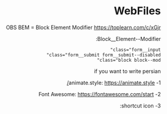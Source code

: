 # WebFiles


OBS
  BEM = Block Element Modifier
        https://toplearn.com/c/xGjr

  Block__Element--Modifier:

    class="form__input"
    class="form__submit form__submit--disabled"
    class="block block--mod"


if you want to write persian 
    <html lang="fa" dir="rtl">


1- animate.style:
        https://animate.style/

2- Font Awesome:
        https://fontawesome.com/start

3- shortcut icon:
        <link rel="shortcut icon" href="images/pineapple.jpg">
